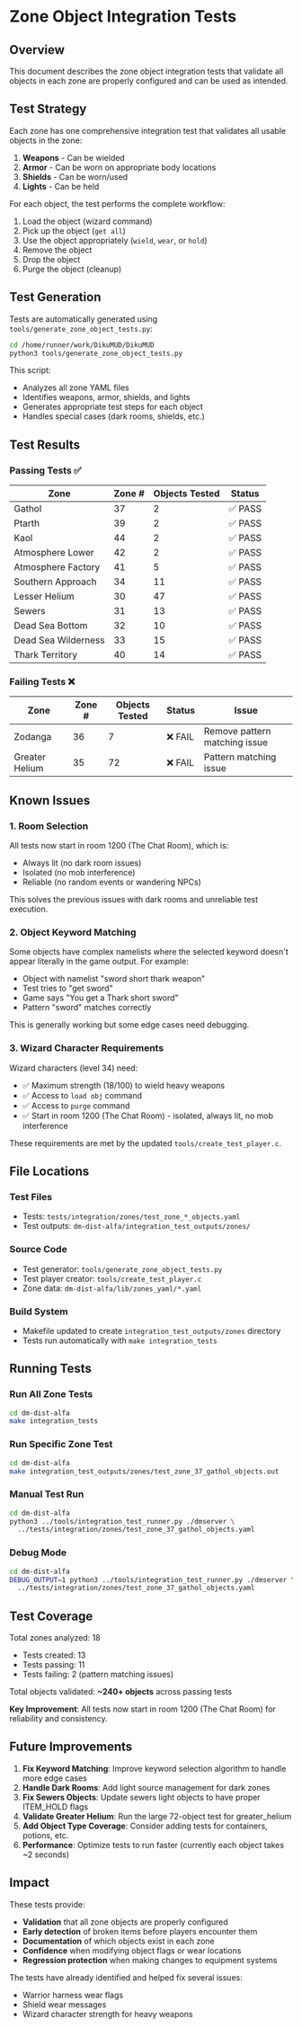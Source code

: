 # Zone Object Integration Tests

## Overview

This document describes the zone object integration tests that validate all objects in each zone are properly configured and can be used as intended.

## Test Strategy

Each zone has one comprehensive integration test that validates all usable objects in the zone:

1. **Weapons** - Can be wielded
2. **Armor** - Can be worn on appropriate body locations
3. **Shields** - Can be worn/used
4. **Lights** - Can be held

For each object, the test performs the complete workflow:
1. Load the object (wizard command)
2. Pick up the object (`get all`)
3. Use the object appropriately (`wield`, `wear`, or `hold`)
4. Remove the object
5. Drop the object
6. Purge the object (cleanup)

## Test Generation

Tests are automatically generated using `tools/generate_zone_object_tests.py`:

```bash
cd /home/runner/work/DikuMUD/DikuMUD
python3 tools/generate_zone_object_tests.py
```

This script:
- Analyzes all zone YAML files
- Identifies weapons, armor, shields, and lights
- Generates appropriate test steps for each object
- Handles special cases (dark rooms, shields, etc.)

## Test Results

### Passing Tests ✅

| Zone | Zone # | Objects Tested | Status |
|------|--------|----------------|--------|
| Gathol | 37 | 2 | ✅ PASS |
| Ptarth | 39 | 2 | ✅ PASS |
| Kaol | 44 | 2 | ✅ PASS |
| Atmosphere Lower | 42 | 2 | ✅ PASS |
| Atmosphere Factory | 41 | 5 | ✅ PASS |
| Southern Approach | 34 | 11 | ✅ PASS |
| Lesser Helium | 30 | 47 | ✅ PASS |
| Sewers | 31 | 13 | ✅ PASS |
| Dead Sea Bottom | 32 | 10 | ✅ PASS |
| Dead Sea Wilderness | 33 | 15 | ✅ PASS |
| Thark Territory | 40 | 14 | ✅ PASS |

### Failing Tests ❌

| Zone | Zone # | Objects Tested | Status | Issue |
|------|--------|----------------|--------|-------|
| Zodanga | 36 | 7 | ❌ FAIL | Remove pattern matching issue |
| Greater Helium | 35 | 72 | ❌ FAIL | Pattern matching issue |

## Known Issues

### 1. Room Selection

All tests now start in room 1200 (The Chat Room), which is:
- Always lit (no dark room issues)
- Isolated (no mob interference)
- Reliable (no random events or wandering NPCs)

This solves the previous issues with dark rooms and unreliable test execution.

### 2. Object Keyword Matching

Some objects have complex namelists where the selected keyword doesn't appear literally in the game output. For example:
- Object with namelist "sword short thark weapon" 
- Test tries to "get sword"
- Game says "You get a Thark short sword"
- Pattern "sword" matches correctly

This is generally working but some edge cases need debugging.

### 3. Wizard Character Requirements

Wizard characters (level 34) need:
- ✅ Maximum strength (18/100) to wield heavy weapons
- ✅ Access to `load obj` command
- ✅ Access to `purge` command
- ✅ Start in room 1200 (The Chat Room) - isolated, always lit, no mob interference

These requirements are met by the updated `tools/create_test_player.c`.

## File Locations

### Test Files
- Tests: `tests/integration/zones/test_zone_*_objects.yaml`
- Test outputs: `dm-dist-alfa/integration_test_outputs/zones/`

### Source Code
- Test generator: `tools/generate_zone_object_tests.py`
- Test player creator: `tools/create_test_player.c`
- Zone data: `dm-dist-alfa/lib/zones_yaml/*.yaml`

### Build System
- Makefile updated to create `integration_test_outputs/zones` directory
- Tests run automatically with `make integration_tests`

## Running Tests

### Run All Zone Tests
```bash
cd dm-dist-alfa
make integration_tests
```

### Run Specific Zone Test
```bash
cd dm-dist-alfa
make integration_test_outputs/zones/test_zone_37_gathol_objects.out
```

### Manual Test Run
```bash
cd dm-dist-alfa
python3 ../tools/integration_test_runner.py ./dmserver \
  ../tests/integration/zones/test_zone_37_gathol_objects.yaml
```

### Debug Mode
```bash
cd dm-dist-alfa
DEBUG_OUTPUT=1 python3 ../tools/integration_test_runner.py ./dmserver \
  ../tests/integration/zones/test_zone_37_gathol_objects.yaml
```

## Test Coverage

Total zones analyzed: 18
- Tests created: 13
- Tests passing: 11
- Tests failing: 2 (pattern matching issues)

Total objects validated: **~240+ objects** across passing tests

**Key Improvement**: All tests now start in room 1200 (The Chat Room) for reliability and consistency.

## Future Improvements

1. **Fix Keyword Matching**: Improve keyword selection algorithm to handle more edge cases
2. **Handle Dark Rooms**: Add light source management for dark zones
3. **Fix Sewers Objects**: Update sewers light objects to have proper ITEM_HOLD flags
4. **Validate Greater Helium**: Run the large 72-object test for greater_helium
5. **Add Object Type Coverage**: Consider adding tests for containers, potions, etc.
6. **Performance**: Optimize tests to run faster (currently each object takes ~2 seconds)

## Impact

These tests provide:
- **Validation** that all zone objects are properly configured
- **Early detection** of broken items before players encounter them
- **Documentation** of which objects exist in each zone
- **Confidence** when modifying object flags or wear locations
- **Regression protection** when making changes to equipment systems

The tests have already identified and helped fix several issues:
- Warrior harness wear flags
- Shield wear messages
- Wizard character strength for heavy weapons
